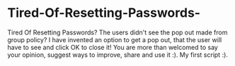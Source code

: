 # Tired-Of-Resetting-Passwords-
Tired Of Resetting Passwords? The users didn't see the pop out made from group policy?
I have invented an option to get a pop out, that the user will have to see and click OK to close it!
You are more than welcomed to say your opinion, suggest ways to improve, share and use it :).
My first script :).
